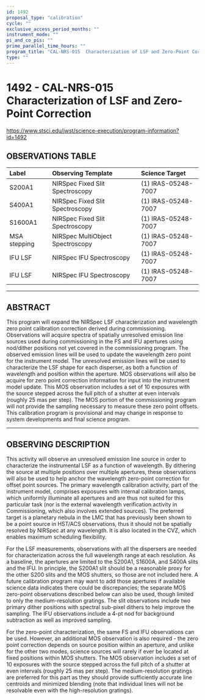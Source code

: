 ```yaml
---
id: 1492
proposal_type: "calibration"
cycle: ""
exclusive_access_period_months: ""
instrument_mode: ""
pi_and_co_pis: ""
prime_parallel_time_hours: ""
program_title: "CAL-NRS-015  Characterization of LSF and Zero-Point Correction"
type: ""
---
```

# 1492 - CAL-NRS-015  Characterization of LSF and Zero-Point Correction
https://www.stsci.edu/jwst/science-execution/program-information?id=1492
## OBSERVATIONS TABLE
| Label          | Observing Template                | Science Target      |
| :------------- | :-------------------------------- | :------------------ |
| S200A1         | NIRSpec Fixed Slit Spectroscopy   | (1) IRAS-05248-7007 |
| S400A1         | NIRSpec Fixed Slit Spectroscopy   | (1) IRAS-05248-7007 |
| S1600A1        | NIRSpec Fixed Slit Spectroscopy   | (1) IRAS-05248-7007 |
| MSA stepping   | NIRSpec MultiObject Spectroscopy  | (1) IRAS-05248-7007 |
| IFU LSF        | NIRSpec IFU Spectroscopy          | (1) IRAS-05248-7007 |
| IFU LSF        | NIRSpec IFU Spectroscopy          | (1) IRAS-05248-7007 |

---

## ABSTRACT

This program will expand the NIRSpec LSF characterization and wavelength zero point calibration correction derived during commissioning. Observations will acquire spectra of spatially unresolved emission line sources used during commissioning in the FS and IFU apertures using nod/dither positions not yet covered in the commissioning program. The observed emission lines will be used to update the wavelength zero point for the instrument model. The unresolved emission lines will be used to characterize the LSF shape for each disperser, as both a function of wavelength and position within the aperture. MOS observations will also be acquire for zero point correction information for input into the instrument model update. This MOS observation includes a set of 10 exposures with the source stepped across the full pitch of a shutter at even intervals (roughly 25 mas per step). The MOS portion of the commissioning program will not provide the sampling necessary to measure these zero point offsets. This calibration program is provisional and may change in response to system developments and final science program.

---

## OBSERVING DESCRIPTION

This activity will observe an unresolved emission line source in order to characterize the instrumental LSF as a function of wavelength. By dithering the source at multiple positions over multiple apertures, these observations will also be used to help anchor the wavelength zero-point correction for offset point sources. The primary wavelength calibration activity, part of the instrument model, comprises exposures with internal calibration lamps, which uniformly illuminate all apertures and are thus not suited for this particular task (nor is the external wavelength verification activity in Commissioning, which also involves extended sources). The preferred target is a planetary nebula in the LMC that has previously been shown to be a point source in HST/ACS observations, thus it should not be spatially resolved by NIRSpec at any wavelength. It is also located in the CVZ, which enables maximum scheduling flexibility.

For the LSF measurements, observations with all the dispersers are needed for characterization across the full wavelength range at each resolution. As a baseline, the apertures are limited to the S200A1, S1600A, and S400A slits and the IFU. In principle, the S200A1 slit should be a reasonable proxy for the other S200 slits and the MOS shutters, so those are not included here. A future calibration program may want to add those apertures if available science data indicates there could be discrepancies; the separate MOS zero-point observations described below can also be used, though limited to only the medium-resolution gratings. The slit observations include two primary dither positions with spectral sub-pixel dithers to help improve the sampling. The IFU observations include a 4-pt nod for background subtraction as well as improved sampling.

For the zero-point characterization, the same FS and IFU observations can be used. However, an additional MOS observation is also required - the zero point correction depends on source position within an aperture, and unlike for the other two modes, science sources will rarely if ever be located at fixed positions within MOS shutters. The MOS observation includes a set of 10 exposures with the source stepped across the full pitch of a shutter at even intervals (roughly 25 mas per step). The medium-resolution gratings are preferred for this part as they should provide sufficiently accurate line centroids and minimized blending (note that individual lines will not be resolvable even with the high-resolution gratings).